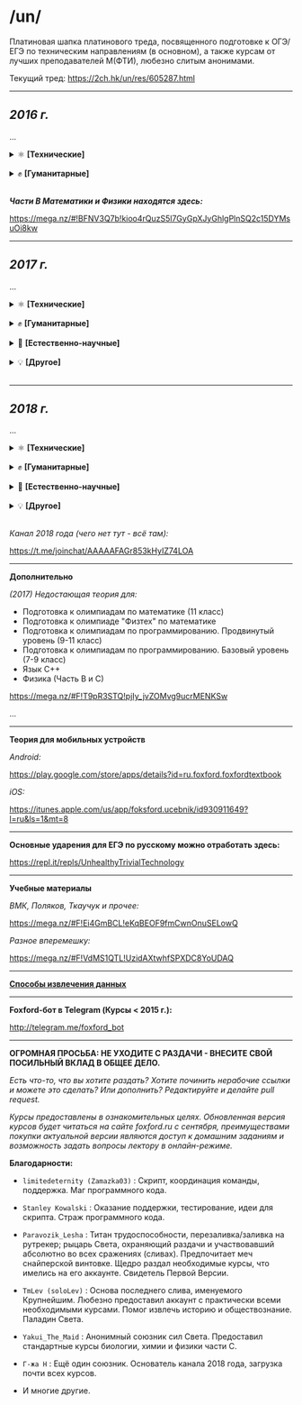 /un/
====================

Платиновая шапка платинового треда, посвященного подготовке к ОГЭ/ЕГЭ по техническим направлениям (в основном), а также курсам от лучших преподавателей М(ФТИ), любезно слитым анонимами.

Текущий тред: https://2ch.hk/un/res/605287.html

----------------------------

***2016 г.***
-------------

...

<details>
<summary>⚛️ <b>[Технические]</b></summary>

* [Математика. Подготовка к ЕГЭ. Часть С](https://unblocker-webapp.herokuapp.com/?url=aHR0cHM6Ly9ydXRyYWNrZXIub3JnL2ZvcnVtL3ZpZXd0b3BpYy5waHA/dD01MjU3MjM1)

* [Физика. Подготовка к ЕГЭ. Часть С](https://unblocker-webapp.herokuapp.com/?url=aHR0cHM6Ly9ydXRyYWNrZXIub3JnL2ZvcnVtL3ZpZXd0b3BpYy5waHA/dD01MjU3MjQ5)

* [Информатика. Экспресс-подготовка к ЕГЭ](https://unblocker-webapp.herokuapp.com/?url=aHR0cHM6Ly9ydXRyYWNrZXIub3JnL2ZvcnVtL3ZpZXd0b3BpYy5waHA/dD01MjU3MjIw)

* [Алгебра. 10 класс](https://unblocker-webapp.herokuapp.com/?url=aHR0cHM6Ly9ydXRyYWNrZXIub3JnL2ZvcnVtL3ZpZXd0b3BpYy5waHA/dD01NDI3MjU0)

* [Геометрия. 10 класс](https://unblocker-webapp.herokuapp.com/?url=aHR0cHM6Ly9ydXRyYWNrZXIub3JnL2ZvcnVtL3ZpZXd0b3BpYy5waHA/dD01NDI5Mzcw)

</details>
<br>
<details>
<summary>✊ <b>[Гуманитарные]</b></summary>

* [Русский Язык. Подготовка к ЕГЭ. Сочинение](https://unblocker-webapp.herokuapp.com/?url=aHR0cHM6Ly9ydXRyYWNrZXIub3JnL2ZvcnVtL3ZpZXd0b3BpYy5waHA/dD01MjU3MjYz)

* [Экспресс-курс. Учи английский легко.](https://cloud.mail.ru/public/6og2/YZeFbTwYT/)

</details>
<br>

***Части B Математики и Физики находятся здесь:***

https://mega.nz/#!BFNV3Q7b!kioo4rQuzS5l7GyGpXJyGhlgPlnSQ2c15DYMsuOi8kw

----------------------------

***2017 г.***
------------------

...

<details>
<summary>⚛️ <b>[Технические]</b></summary>

* [Подготовка к ОГЭ. Физика](https://unblocker-webapp.herokuapp.com/?url=aHR0cHM6Ly9ydXRyYWNrZXIub3JnL2ZvcnVtL3ZpZXd0b3BpYy5waHA/dD01NDQ2NjMz)

* [Подготовка к олимпиадам. Математика. 9 класс](https://unblocker-webapp.herokuapp.com/?url=aHR0cHM6Ly9ydXRyYWNrZXIub3JnL2ZvcnVtL3ZpZXd0b3BpYy5waHA/dD01NDQ2NjMy)

* [Экспресс-подготовка к ОГЭ. Физика](https://unblocker-webapp.herokuapp.com/?url=aHR0cHM6Ly9ydXRyYWNrZXIub3JnL2ZvcnVtL3ZpZXd0b3BpYy5waHA/dD01NDQ2NjIx)

* [Подготовка к ОГЭ. Математика](https://unblocker-webapp.herokuapp.com/?url=aHR0cHM6Ly9ydXRyYWNrZXIub3JnL2ZvcnVtL3ZpZXd0b3BpYy5waHA/dD01NDQ2NjM1)

* [Экспресс-подготовка к ОГЭ. Математика](https://unblocker-webapp.herokuapp.com/?url=aHR0cHM6Ly9ydXRyYWNrZXIub3JnL2ZvcnVtL3ZpZXd0b3BpYy5waHA/dD01NDQ2NjIz)

* [Углубленный курс. Алгебра](https://unblocker-webapp.herokuapp.com/?url=aHR0cHM6Ly9ydXRyYWNrZXIub3JnL2ZvcnVtL3ZpZXd0b3BpYy5waHA/dD01NDQ2NjI3)

* [Углубленный курс. Геометрия](https://unblocker-webapp.herokuapp.com/?url=aHR0cHM6Ly9ydXRyYWNrZXIub3JnL2ZvcnVtL3ZpZXd0b3BpYy5waHA/dD01NDQ2NjI2)

* [Подготовка к олимпиадам "Физтех" по математике](https://unblocker-webapp.herokuapp.com/?url=aHR0cHM6Ly9ydXRyYWNrZXIub3JnL2ZvcnVtL3ZpZXd0b3BpYy5waHA/dD01NDE4MTk2)

* [Подготовка к олимпиадам "Физтех" по физике](https://unblocker-webapp.herokuapp.com/?url=aHR0cHM6Ly9ydXRyYWNrZXIub3JnL2ZvcnVtL3ZpZXd0b3BpYy5waHA/dD01NDQxMjQw)

* [Подготовка к олимпиадам по математике](https://unblocker-webapp.herokuapp.com/?url=aHR0cHM6Ly9ydXRyYWNrZXIub3JnL2ZvcnVtL3ZpZXd0b3BpYy5waHA/dD01NDE4MTA4)

* [Подготовка к олимпиадам по физике](https://unblocker-webapp.herokuapp.com/?url=aHR0cHM6Ly9ydXRyYWNrZXIub3JnL2ZvcnVtL3ZpZXd0b3BpYy5waHA/dD01NDQyNjg3)

* [Программирование (9-11 классы). Подготовка к олимпиадам, базовый уровень](https://unblocker-webapp.herokuapp.com/?url=aHR0cHM6Ly9ydXRyYWNrZXIub3JnL2ZvcnVtL3ZpZXd0b3BpYy5waHA/dD01NDQ0NDM3)

* [Программирование (9-11 классы). Подготовка к олимпиадам, продвинутый уровень](https://unblocker-webapp.herokuapp.com/?url=aHR0cHM6Ly9ydXRyYWNrZXIub3JnL2ZvcnVtL3ZpZXd0b3BpYy5waHA/dD01NDE3MzE0)

* [Математика. Подготовка к ЕГЭ / Часть С](https://unblocker-webapp.herokuapp.com/?url=aHR0cHM6Ly9ydXRyYWNrZXIub3JnL2ZvcnVtL3ZpZXd0b3BpYy5waHA/dD01NDE3ODg2)

* [Математика. Экспресс-подготовка к ЕГЭ / Часть С](https://unblocker-webapp.herokuapp.com/?url=aHR0cHM6Ly9ydXRyYWNrZXIub3JnL2ZvcnVtL3ZpZXd0b3BpYy5waHA/dD01NDQ0NTEw)

* [Математика. Экспресс-подготовка к ЕГЭ / Часть B](https://unblocker-webapp.herokuapp.com/?url=aHR0cHM6Ly9ydXRyYWNrZXIub3JnL2ZvcnVtL3ZpZXd0b3BpYy5waHA/dD01NDQ0OTYw)

* [Физика. Экспресс-подготовка к ЕГЭ / Часть С](https://unblocker-webapp.herokuapp.com/?url=aHR0cHM6Ly9ydXRyYWNrZXIub3JnL2ZvcnVtL3ZpZXd0b3BpYy5waHA/dD01NDQ0OTUz)

* [Физика. Экспресс-подготовка к ЕГЭ / Часть B](https://unblocker-webapp.herokuapp.com/?url=aHR0cHM6Ly9ydXRyYWNrZXIub3JnL2ZvcnVtL3ZpZXd0b3BpYy5waHA/dD01NDQ0OTU0)

* [Информатика. Подготовка к ЕГЭ](https://unblocker-webapp.herokuapp.com/?url=aHR0cHM6Ly9ydXRyYWNrZXIub3JnL2ZvcnVtL3ZpZXd0b3BpYy5waHA/dD01NDE3ODA3)

* [Изучение языков С и С++ / Язык С++](https://unblocker-webapp.herokuapp.com/?url=aHR0cHM6Ly9ydXRyYWNrZXIub3JnL2ZvcnVtL3ZpZXd0b3BpYy5waHA/dD01NDE3ODI4)

* [Web-программирование](https://unblocker-webapp.herokuapp.com/?url=aHR0cHM6Ly9ydXRyYWNrZXIub3JnL2ZvcnVtL3ZpZXd0b3BpYy5waHA/dD01NDE4NDM3)

* [Программирование на языке Python](https://unblocker-webapp.herokuapp.com/?url=aHR0cHM6Ly9ydXRyYWNrZXIub3JnL2ZvcnVtL3ZpZXd0b3BpYy5waHA/dD01NDQ0NDIz)

</details>
<br>
<details>
<summary>✊ <b>[Гуманитарные]</b></summary>

* [Подготовка к ОГЭ. Обществознание](https://unblocker-webapp.herokuapp.com/?url=aHR0cHM6Ly9ydXRyYWNrZXIub3JnL2ZvcnVtL3ZpZXd0b3BpYy5waHA/dD01NDQ2NjM0)

* [Подготовка к олимпиадам. Обществознание](https://unblocker-webapp.herokuapp.com/?url=aHR0cHM6Ly9ydXRyYWNrZXIub3JnL2ZvcnVtL3ZpZXd0b3BpYy5waHA/dD01NDQ2NjMw)

* [Русский язык. Подготовка к ЕГЭ. Часть 1](https://unblocker-webapp.herokuapp.com/?url=aHR0cHM6Ly9ydXRyYWNrZXIub3JnL2ZvcnVtL3ZpZXd0b3BpYy5waHA/dD01NDQ0NDA5)

* [Русский язык. Экспресс-подготовка к ЕГЭ. Часть 1](https://unblocker-webapp.herokuapp.com/?url=aHR0cHM6Ly9ydXRyYWNrZXIub3JnL2ZvcnVtL3ZpZXd0b3BpYy5waHA/dD01NDQ0OTU3)

* [Русский язык. Сочинение. Экспресс-подготовка к ЕГЭ](https://unblocker-webapp.herokuapp.com/?url=aHR0cHM6Ly9ydXRyYWNrZXIub3JnL2ZvcnVtL3ZpZXd0b3BpYy5waHA/dD01NDQ0NDQ5)

* [Английский язык. Подготовка к ЕГЭ](https://unblocker-webapp.herokuapp.com/?url=aHR0cHM6Ly9ydXRyYWNrZXIub3JnL2ZvcnVtL3ZpZXd0b3BpYy5waHA/dD01NDQ0NDE5)

* [Английский язык. Экспресс-подготовка к ЕГЭ](https://unblocker-webapp.herokuapp.com/?url=aHR0cHM6Ly9ydXRyYWNrZXIub3JnL2ZvcnVtL3ZpZXd0b3BpYy5waHA/dD01NDQ0NDM0)

* [Стань сильнее. Pre-Intermediate (A2-B1)](https://unblocker-webapp.herokuapp.com/?url=aHR0cHM6Ly9ydXRyYWNrZXIub3JnL2ZvcnVtL3ZpZXd0b3BpYy5waHA/dD01NDQ0NDEy)

* [Обществознание. Экспресс-подготовка к ЕГЭ](https://unblocker-webapp.herokuapp.com/?url=aHR0cHM6Ly9ydXRyYWNrZXIub3JnL2ZvcnVtL3ZpZXd0b3BpYy5waHA/dD01NDQ0MzA3)

* [Обществознание. Подготовка к ЕГЭ](https://unblocker-webapp.herokuapp.com/?url=aHR0cHM6Ly9ydXRyYWNrZXIub3JnL2ZvcnVtL3ZpZXd0b3BpYy5waHA/dD01NDQ0MzAz)

* [Обществознание. Подготовка к олимпиадам](https://mega.nz/#F!Vv4AmCpS!ClUpGarpD8yXyrx1MEoeLQ)

* [История. Подготовка к ЕГЭ](https://mega.nz/#F!NyxmnDzT!x9kTW9VsdY28oCT4KvNBBA)

</details>
<br>
<details>
<summary>🔬 <b>[Естественно-научные]</b></summary>

* [Биология. Подготовка к ЕГЭ](https://unblocker-webapp.herokuapp.com/?url=aHR0cHM6Ly9ydXRyYWNrZXIub3JnL2ZvcnVtL3ZpZXd0b3BpYy5waHA/dD01NDM4ODA1)

* [Биология. Экспресс-подготовка к ЕГЭ](https://unblocker-webapp.herokuapp.com/?url=aHR0cHM6Ly9ydXRyYWNrZXIub3JnL2ZvcnVtL3ZpZXd0b3BpYy5waHA/dD01NDQ0NDE0)

* [Биология. Подготовка к олимпиадам](https://unblocker-webapp.herokuapp.com/?url=aHR0cHM6Ly9ydXRyYWNrZXIub3JnL2ZvcnVtL3ZpZXd0b3BpYy5waHA/dD01NDQ1MDA1)

* [Химия. Подготовка к ЕГЭ](https://unblocker-webapp.herokuapp.com/?url=aHR0cHM6Ly9ydXRyYWNrZXIub3JnL2ZvcnVtL3ZpZXd0b3BpYy5waHA/dD01NDQxMTE4)

* [Химия. Подоготовка к олимпиадам](https://unblocker-webapp.herokuapp.com/?url=aHR0cHM6Ly9ydXRyYWNrZXIub3JnL2ZvcnVtL3ZpZXd0b3BpYy5waHA/dD01NDQ0NDI2)

* [Химия. Экспресс-подготовка к ЕГЭ](https://unblocker-webapp.herokuapp.com/?url=aHR0cHM6Ly9ydXRyYWNrZXIub3JnL2ZvcnVtL3ZpZXd0b3BpYy5waHA/dD01NDQ0NTAw)

</details>
<br>
<details>
<summary>💡 <b>[Другое]</b></summary>

* [Словесность. Работа с информацией](https://unblocker-webapp.herokuapp.com/?url=aHR0cHM6Ly9ydXRyYWNrZXIub3JnL2ZvcnVtL3ZpZXd0b3BpYy5waHA/dD01NDQ2ODMy)

* -

</details>
<br>

----------------------------

***2018 г.***
------------------

...

<details>
<summary>⚛️ <b>[Технические]</b></summary>
    
* [Подготовка к ОГЭ. Математика. 9 класс](https://cloud.mail.ru/public/95XE/g3e1XZCrE)

* Подготовка к ЕГЭ. Математика. C-часть:

    - [Презентации](https://mega.nz/#F!HXgwTLzQ!5VgTKJvGKh_3VxfNctx9HQ)
    - [Видео](https://mega.nz/#F!Ln40BSpa!ciyrGIRZhD6vsn-x0EMUUA)
    - [Д/З](https://yadi.sk/d/ll2e8ATk3a3xPB)
    
* Экспресс-подготовка к ЕГЭ. Математика. В-часть.

* Экспресс-подготовка к ЕГЭ. Математика. С-часть.

* Подготовка к ЕГЭ. Физика. C-часть:

    - [Презентации](https://mega.nz/#F!bOp2FbrJ!eR7EbmgcBX82xEVJZpY4QA)
    - [Видео](https://mega.nz/#F!vrhllCKB!Mo5ebF8JJGsULfJgu3f9Lg)
    - [Д/З](https://mega.nz/#F!nWJAHQDI!mjP9Z_C7LuSTgkZW0Nm-0w)

* Математика. Подготовка к олимпиаде Физтех.

* Курс подготовки к олимпиадам «Ломоносов», ОММО, ПВГ по математике:

    - [Теория](https://cloud.mail.ru/public/26aB/YRvzhyJe1)
    - [Видео](https://mega.nz/#F!ezxWSCaL!3XPe3dRspzkoL74uVz_tLg)

* [Физика. Подготовка к олимпиаде Физтех](https://mega.nz/#F!XWBAHQLZ!bFdDHnqx1uUq0h7gLxdfxw)

* Физика. Подготовка к олимпиадам. 10 класс:
    - [Видео](https://mega.nz/#F!nvhniQxD!5p07SQGsfjOGsZ0T-A2u1w)
    - [Д/З](https://yadi.sk/d/h7kaU9Mj3a5fGa)

* Информатика. Подготовка к ЕГЭ.

* Мини-курс по математике "Векторный метод в пространстве"

* Мини-курс по математике "Логарифм и экспонента"

* [Мини-курс по математике "Теория вероятностей"](https://cloud.mail.ru/public/99iR/ydhDPcVQm)

* [Мини-курс по математике "Сравнения по модулю"](https://cloud.mail.ru/public/4qPd/N65dNQCNP)

* [Интенсивный курс по математике "Задачи с параметрами на ЕГЭ"](https://yadi.sk/d/Ban_jjxM3WbeQY)

* [Интенсивный курс по математике "Задачи по теории чисел на ЕГЭ"](https://yadi.sk/d/LfusFOrL3WbkxS)

* [Мини-курс по физике "Магнетизм и электромагнитная индукция"](https://yadi.sk/d/qTfLE88L3WYDwV)

* [Мини-курс по физике "Метод потенциалов"](https://cloud.mail.ru/public/9ksB/xhg2QYGsx)

* [Мини-курс по физике "Олимпиадная механика"](https://cloud.mail.ru/public/2Eu5/zkaih3SBm)

* [Мини-курс по физике "Эксперементальный практикум по гидростатике"](https://cloud.mail.ru/public/F8Pi/TuJj8LMxm)

* [Мини-курс по физике "Эксперементальный практикум по тепловым и электрическим явлениям"](https://cloud.mail.ru/public/5vvV/qWLiAi5kx)

* [Мини-курс по физике "Разные подходы к решению задач по гидростатике"](https://cloud.mail.ru/public/JZCp/p3eiaBapy)

* [Курс по программированию в среде "Swift Playgrounds"](https://yadi.sk/d/JMhZwtQO3Uf9aU)

* Язык Python

</details>
<br>
<details>
<summary>✊ <b>[Гуманитарные]</b></summary>
    
* [Подготовка к ОГЭ. Русский язык. 9 класс](https://cloud.mail.ru/public/Lrgj/hEMedDyVS)

* [Курс подготовки к написанию сочинений и изложений на ОГЭ и ГВЭ 9 класс](https://cloud.mail.ru/public/GfZf/EKm5vTgbJ)

* Английский язык. Подготовка к ЕГЭ.

* [Русский язык. Экспресс-курс по подготовке к сочинению.](https://yadi.sk/d/P1Dv8v2V3WurE3)

* Русский язык. Подготовка к декабрьскому сочинению.

* [Русский язык. 1 часть.](https://cloud.mail.ru/public/151p/52H17pYrV)

* Русский язык. 1 часть - Экспресс.

* Литература. 11 класс:

   - [Видео 1](https://cloud.mail.ru/public/fW2v/tmUfA3VjJ)
   - [Видео 2](https://cloud.mail.ru/public/DVTH/vwQo4AP2P)

* [История. Подготовка к ЕГЭ.](https://mega.nz/#F!zzxk1C7C!EI3o8bquUt8cmYUOjxHHZQ)

* [Подготовка к олимпиадам по праву](https://yadi.sk/d/j5coXPRF3X2dwV)

* [Обществознание. Подготовка к ЕГЭ.](https://drive.google.com/drive/u/4/folders/1LQL1AYK5R0ZmqCUagDFPq8UWz2knyh1E)

* Обществознание. Подготовка к олимпиадам.


</details>
<br>
<details>
<summary>🔬 <b>[Естественно-научные]</b></summary>

* [Химия. Экспресс-подготовка к ЕГЭ](https://yadi.sk/d/kiXwNckX3ZBKeC)

* -
    
</details>
<br>
<details>
<summary>💡 <b>[Другое]</b></summary>

* [Финансовая грамотность и современные платежные технологии](https://yadi.sk/d/gcrg9MWI3Wveax)

* [Шахматы - Начальный уровень](https://cloud.mail.ru/public/2z81/zTmxF1w9t)

* [Серия курсов "Эмоциональный интеллект" - "Научиться учиться" и "Навыки будущего"](https://cloud.mail.ru/public/ESjC/XxmDqZGsj)

* [Основы информатики и программирования](https://cloud.mail.ru/public/DQUN/ZV3K6kVQ7)

* [Эффективное мышление на основе ТРИЗ. 7-8 класс](https://cloud.mail.ru/public/AS7U/SsBGoVsJx)

</details>
<br>

*Канал 2018 года (чего нет тут - всё там):*

https://t.me/joinchat/AAAAAFAGr853kHyIZ74LOA

-------------------------

**Дополнительно**

*(2017) Недостающая теория для:*

* Подготовка к олимпиадам по математике (11 класс)
* Подготовка к олимпиаде "Физтех" по математике
* Подготовка к олимпиадам по программированию. Продвинутый уровень (9-11 класс)
* Подготовка к олимпиадам по программированию. Базовый уровень (7-9 класс)
* Язык С++
* Физика (Часть В и С)

https://mega.nz/#F!T9pR3STQ!pjIy_jvZOMvg9ucrMENKSw

...

--------------------------

**Теория для мобильных устройств**

*Android:*

https://play.google.com/store/apps/details?id=ru.foxford.foxfordtextbook

*iOS:*

https://itunes.apple.com/us/app/foksford.ucebnik/id930911649?l=ru&ls=1&mt=8

--------------------------

**Основные ударения для ЕГЭ по русскому можно отработать здесь:**

https://repl.it/repls/UnhealthyTrivialTechnology

--------------------------

**Учебные материалы**

*ВМК, Поляков, Ткаучук и прочее:*

https://mega.nz/#F!Ei4GmBCL!eKqBEOF9fmCwnOnuSELowQ

*Разное вперемешку:*

https://mega.nz/#F!VdMS1QTL!UzidAXtwhfSPXDC8YoUDAQ

----------------------------------------------

[**Способы извлечения данных**](https://github.com/limitedeternity/foxford_courses/tree/master/foxford_downloader/video)

----------------------------

**Foxford-бот в Telegram (Курсы < 2015 г.):**

http://telegram.me/foxford_bot

---------------------------

**ОГРОМНАЯ ПРОСЬБА: НЕ УХОДИТЕ С РАЗДАЧИ - ВНЕСИТЕ СВОЙ ПОСИЛЬНЫЙ ВКЛАД В ОБЩЕЕ ДЕЛО.**

*Есть что-то, что вы хотите раздать? Хотите починить нерабочие ссылки и можете это сделать? Или дополнить? Редактируйте и делайте pull request.*

*Курсы предоставлены в ознакомительных целях. Обновленная версия курсов будет читаться на сайте foxford.ru с сентября, преимуществами покупки актуальной версии являются доступ к домашним заданиям и возможность задать вопросы лектору в онлайн-режиме.*


**Благодарности:**

- `limitedeternity (Zamazka03)` : Скрипт, координация команды, поддержка. Маг программного кода.

- `Stanley Kowalski` : Оказание поддержки, тестирование, идеи для скрипта. Страж программного кода.

- `Paravozik_Lesha` : Титан трудоспособности, перезаливка/заливка на рутрекер; рыцарь Света, охраняющий раздачи и участвовавший абсолютно во всех сражениях (сливах). Предпочитает меч снайперской винтовке. Щедро раздал необходимые курсы, что имелись на его аккаунте. Свидетель Первой Версии.

- `TmLev (soloLev)` : Основа последнего слива, именуемого Крупнейшим. Любезно предоставил аккаунт с практически всеми необходимыми курсами.
Помог извлечь историю и обществознание. Паладин Света.

- `Yakui_The_Maid` : Анонимный союзник сил Света. Предоставил стандартные курсы биологии, химии и физики части С.

- `Г-жа Н` : Ещё один союзник. Основатель канала 2018 года, загрузка почти всех курсов.

- И многие другие.
